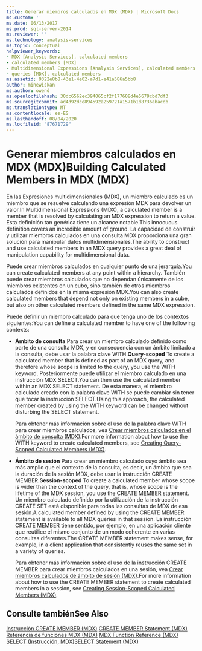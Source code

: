 ```yaml
---
title: Generar miembros calculados en MDX (MDX) | Microsoft Docs
ms.custom: ''
ms.date: 06/13/2017
ms.prod: sql-server-2014
ms.reviewer: ''
ms.technology: analysis-services
ms.topic: conceptual
helpviewer_keywords:
- MDX [Analysis Services], calculated members
- calculated members [MDX]
- Multidimensional Expressions [Analysis Services], calculated members
- queries [MDX], calculated members
ms.assetid: 9322e8b8-43e1-4e02-a7d1-e41a586a5bb8
author: minewiskan
ms.author: owend
ms.openlocfilehash: 30dc6562ec394065cf2f177608d4e5679cbd7df3
ms.sourcegitcommit: ad4d92dce894592a259721a1571b1d8736abacdb
ms.translationtype: MT
ms.contentlocale: es-ES
ms.lasthandoff: 08/04/2020
ms.locfileid: "87671729"
---
```

# <a name="building-calculated-members-in-mdx-mdx"></a><span data-ttu-id="eacf6-102">Generar miembros calculados en MDX (MDX)</span><span class="sxs-lookup"><span data-stu-id="eacf6-102">Building Calculated Members in MDX (MDX)</span></span>
  <span data-ttu-id="eacf6-103">En las Expresiones multidimensionales (MDX), un miembro calculado es un miembro que se resuelve calculando una expresión MDX para devolver un valor.</span><span class="sxs-lookup"><span data-stu-id="eacf6-103">In Multidimensional Expressions (MDX), a calculated member is a member that is resolved by calculating an MDX expression to return a value.</span></span> <span data-ttu-id="eacf6-104">Esta definición tan genérica tiene un alcance notable.</span><span class="sxs-lookup"><span data-stu-id="eacf6-104">This innocuous definition covers an incredible amount of ground.</span></span> <span data-ttu-id="eacf6-105">La capacidad de construir y utilizar miembros calculados en una consulta MDX proporciona una gran solución para manipular datos multidimensionales.</span><span class="sxs-lookup"><span data-stu-id="eacf6-105">The ability to construct and use calculated members in an MDX query provides a great deal of manipulation capability for multidimensional data.</span></span>  
  
 <span data-ttu-id="eacf6-106">Puede crear miembros calculados en cualquier punto de una jerarquía.</span><span class="sxs-lookup"><span data-stu-id="eacf6-106">You can create calculated members at any point within a hierarchy.</span></span> <span data-ttu-id="eacf6-107">También puede crear miembros calculados que no dependan únicamente de los miembros existentes en un cubo, sino también de otros miembros calculados definidos en la misma expresión MDX.</span><span class="sxs-lookup"><span data-stu-id="eacf6-107">You can also create calculated members that depend not only on existing members in a cube, but also on other calculated members defined in the same MDX expression.</span></span>  
  
 <span data-ttu-id="eacf6-108">Puede definir un miembro calculado para que tenga uno de los contextos siguientes:</span><span class="sxs-lookup"><span data-stu-id="eacf6-108">You can define a calculated member to have one of the following contexts:</span></span>  
  
-   <span data-ttu-id="eacf6-109">**Ámbito de consulta** Para crear un miembro calculado definido como parte de una consulta MDX, y en consecuencia con un ámbito limitado a la consulta, debe usar la palabra clave WITH.</span><span class="sxs-lookup"><span data-stu-id="eacf6-109">**Query-scoped** To create a calculated member that is defined as part of an MDX query, and therefore whose scope is limited to the query, you use the WITH keyword.</span></span> <span data-ttu-id="eacf6-110">Posteriormente puede utilizar el miembro calculado en una instrucción MDX SELECT.</span><span class="sxs-lookup"><span data-stu-id="eacf6-110">You can then use the calculated member within an MDX SELECT statement.</span></span> <span data-ttu-id="eacf6-111">De esta manera, el miembro calculado creado con la palabra clave WITH se puede cambiar sin tener que tocar la instrucción SELECT.</span><span class="sxs-lookup"><span data-stu-id="eacf6-111">Using this approach, the calculated member created by using the WITH keyword can be changed without disturbing the SELECT statement.</span></span>  
  
     <span data-ttu-id="eacf6-112">Para obtener más información sobre el uso de la palabra clave WITH para crear miembros calculados, vea [Crear miembros calculados en el ámbito de consulta &#40;MDX&#41;](mdx-calculated-members-query-scoped-calculated-members.md).</span><span class="sxs-lookup"><span data-stu-id="eacf6-112">For more information about how to use the WITH keyword to create calculated members, see [Creating Query-Scoped Calculated Members &#40;MDX&#41;](mdx-calculated-members-query-scoped-calculated-members.md).</span></span>  
  
-   <span data-ttu-id="eacf6-113">**Ámbito de sesión** Para crear un miembro calculado cuyo ámbito sea más amplio que el contexto de la consulta, es decir, un ámbito que sea la duración de la sesión MDX, debe usar la instrucción CREATE MEMBER.</span><span class="sxs-lookup"><span data-stu-id="eacf6-113">**Session-scoped** To create a calculated member whose scope is wider than the context of the query, that is, whose scope is the lifetime of the MDX session, you use the CREATE MEMBER statement.</span></span> <span data-ttu-id="eacf6-114">Un miembro calculado definido por la utilización de la instrucción CREATE SET está disponible para todas las consultas de MDX de esa sesión.</span><span class="sxs-lookup"><span data-stu-id="eacf6-114">A calculated member defined by using the CREATE MEMBER statement is available to all MDX queries in that session.</span></span> <span data-ttu-id="eacf6-115">La instrucción CREATE MEMBER tiene sentido, por ejemplo, en una aplicación cliente que reutilice el mismo conjunto de un modo coherente en varias consultas diferentes.</span><span class="sxs-lookup"><span data-stu-id="eacf6-115">The CREATE MEMBER statement makes sense, for example, in a client application that consistently reuses the same set in a variety of queries.</span></span>  
  
     <span data-ttu-id="eacf6-116">Para obtener más información sobre el uso de la instrucción CREATE MEMBER para crear miembros calculados en una sesión, vea [Crear miembros calculados de ámbito de sesión &#40;MDX&#41;](mdx-calculated-members-session-scoped-calculated-members.md).</span><span class="sxs-lookup"><span data-stu-id="eacf6-116">For more information about how to use the CREATE MEMBER statement to create calculated members in a session, see [Creating Session-Scoped Calculated Members &#40;MDX&#41;](mdx-calculated-members-session-scoped-calculated-members.md).</span></span>  
  
## <a name="see-also"></a><span data-ttu-id="eacf6-117">Consulte también</span><span class="sxs-lookup"><span data-stu-id="eacf6-117">See Also</span></span>  
 <span data-ttu-id="eacf6-118">[Instrucción CREATE MEMBER &#40;MDX&#41;](/sql/mdx/mdx-data-definition-create-member) </span><span class="sxs-lookup"><span data-stu-id="eacf6-118">[CREATE MEMBER Statement &#40;MDX&#41;](/sql/mdx/mdx-data-definition-create-member) </span></span>  
 <span data-ttu-id="eacf6-119">[Referencia de funciones MDX &#40;MDX&#41;](/sql/mdx/mdx-function-reference-mdx) </span><span class="sxs-lookup"><span data-stu-id="eacf6-119">[MDX Function Reference &#40;MDX&#41;](/sql/mdx/mdx-function-reference-mdx) </span></span>  
 [<span data-ttu-id="eacf6-120">SELECT &#40;Instrucción, MDX&#41;</span><span class="sxs-lookup"><span data-stu-id="eacf6-120">SELECT Statement &#40;MDX&#41;</span></span>](/sql/mdx/mdx-data-manipulation-select)  
  
  
